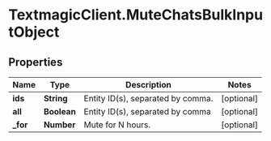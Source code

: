# TextmagicClient.MuteChatsBulkInputObject

## Properties
Name | Type | Description | Notes
------------ | ------------- | ------------- | -------------
**ids** | **String** | Entity ID(s), separated by comma. | [optional] 
**all** | **Boolean** | Entity ID(s), separated by comma | [optional] 
**_for** | **Number** | Mute for N hours. | [optional] 


